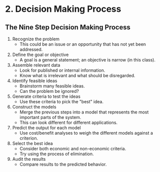 # 2. Decision Making Process

## The Nine Step Decision Making Process

1. Recognize the problem
	- This could be an issue or an opportunity that has not yet been addressed.
2. Define the goal or objective
	- A goal is a general statement; an objective is narrow (in this class).
3. Assemble relevant data
	- Look for published or internal information.
	- Know what is irrelevant and what should be disregarded.
4. Identify feasible ideas
	- Brainstorm many feasible ideas.
	- Can the problem be ignored?
5. Generate criteria to test the ideas
	- Use these criteria to pick the "best" idea.
6. Construct the models
	- Merge the previous steps into a model that represents the most important parts of the system.
	- This can look different for different applications.
7. Predict the output for each model
	- Use cost/benefit analyses to weigh the different models against a criterion.
8. Select the best idea
	- Consider both economic and non-economic criteria.
	- Try using the process of elimination.
9. Audit the results
	- Compare results to the predicted behavior.